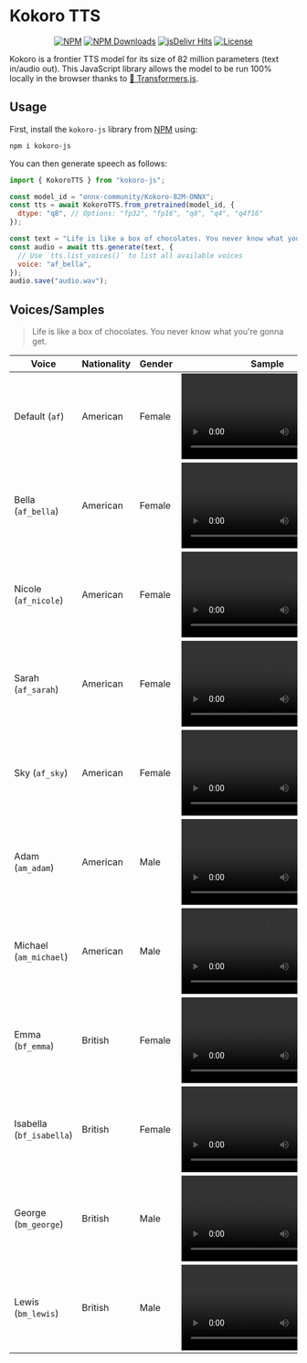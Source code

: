 # Kokoro TTS

<p align="center">
    <a href="https://www.npmjs.com/package/kokoro-js"><img alt="NPM" src="https://img.shields.io/npm/v/kokoro-js"></a>
    <a href="https://www.npmjs.com/package/kokoro-js"><img alt="NPM Downloads" src="https://img.shields.io/npm/dw/kokoro-js"></a>
    <a href="https://www.jsdelivr.com/package/npm/kokoro-js"><img alt="jsDelivr Hits" src="https://img.shields.io/jsdelivr/npm/hw/kokoro-js"></a>
    <a href="https://github.com/hexgrad/kokoro/blob/main/LICENSE"><img alt="License" src="https://img.shields.io/github/license/hexgrad/kokoro?color=blue"></a>
</p>

Kokoro is a frontier TTS model for its size of 82 million parameters (text in/audio out). This JavaScript library allows the model to be run 100% locally in the browser thanks to [🤗 Transformers.js](https://huggingface.co/docs/transformers.js).

## Usage

First, install the `kokoro-js` library from [NPM](https://npmjs.com/package/kokoro-js) using:

```bash
npm i kokoro-js
```

You can then generate speech as follows:

```js
import { KokoroTTS } from "kokoro-js";

const model_id = "onnx-community/Kokoro-82M-ONNX";
const tts = await KokoroTTS.from_pretrained(model_id, {
  dtype: "q8", // Options: "fp32", "fp16", "q8", "q4", "q4f16"
});

const text = "Life is like a box of chocolates. You never know what you're gonna get.";
const audio = await tts.generate(text, {
  // Use `tts.list_voices()` to list all available voices
  voice: "af_bella",
});
audio.save("audio.wav");
```

## Voices/Samples

> Life is like a box of chocolates. You never know what you're gonna get.

| Voice                    | Nationality | Gender | Sample                                                                                                   |
| ------------------------ | ----------- | ------ | -------------------------------------------------------------------------------------------------------- |
| Default (`af`)           | American    | Female | <video controls src="https://github.com/user-attachments/assets/c183df83-58a9-4aea-8fdf-225092acec57" /> |
| Bella (`af_bella`)       | American    | Female | <video controls src="https://github.com/user-attachments/assets/0730fff0-22b3-458f-9675-36d313d872d6" /> |
| Nicole (`af_nicole`)     | American    | Female | <video controls src="https://github.com/user-attachments/assets/4ce0b3f6-eaec-4e47-901c-9d29e2b60c86" /> |
| Sarah (`af_sarah`)       | American    | Female | <video controls src="https://github.com/user-attachments/assets/d37dba3f-de59-44c4-bc3d-da91ea1b5a4a" /> |
| Sky (`af_sky`)           | American    | Female | <video controls src="https://github.com/user-attachments/assets/38230be5-881c-4407-81e6-a0b1e4101565" /> |
| Adam (`am_adam`)         | American    | Male   | <video controls src="https://github.com/user-attachments/assets/66a4c439-e80b-4c91-8a27-ae094486a2d8" /> |
| Michael (`am_michael`)   | American    | Male   | <video controls src="https://github.com/user-attachments/assets/79a8879d-b564-4222-b2d5-a97f783ae897" /> |
| Emma (`bf_emma`)         | British     | Female | <video controls src="https://github.com/user-attachments/assets/ad5eb254-1d84-4282-9d23-371d5765d820" /> |
| Isabella (`bf_isabella`) | British     | Female | <video controls src="https://github.com/user-attachments/assets/ea7e6825-dad0-403c-9ece-680af04f5a25" /> |
| George (`bm_george`)     | British     | Male   | <video controls src="https://github.com/user-attachments/assets/e09040aa-578f-40a6-b7fd-76a5b005346c" /> |
| Lewis (`bm_lewis`)       | British     | Male   | <video controls src="https://github.com/user-attachments/assets/5d7b26bf-8900-4a9a-8ee5-a16c39bb834c" /> |

